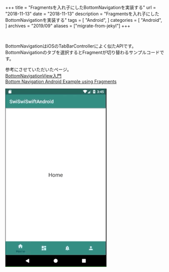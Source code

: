 +++
title = "Fragmentsを入れ子にしたBottomNavigationを実装する"
url = "2018-11-13"
date = "2018-11-13"
description = "Fragmentsを入れ子にしたBottomNavigationを実装する"
tags = [
    "Android",
]
categories = [
    "Android",
]
archives = "2019/09"
aliases = ["migrate-from-jekyl"]
+++

<br>

BottomNavigationはiOSのTabBarControllerによく似たAPIです。  
BottomNavigationのタブを選択するとFragmentが切り替わるサンプルコードです。  

参考にさせていただいたページ。  
[BottomNavigationView入門](https://qiita.com/neonankiti/items/8f5a4b9039914192a948)  
[Bottom Navigation Android Example using Fragments](https://www.simplifiedcoding.net/bottom-navigation-android-example/)  

![alt](1.gif)

<script src="https://gist.github.com/O-Junpei/151f02bb6cc7cac4943776356ed916ce.js"></script>
